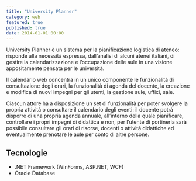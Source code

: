 ```yaml
---
title: "University Planner"
category: web
featured: true
published: true
date: 2014-01-01 00:00
---
```

University Planner è un sistema per la pianificazione logistica di ateneo: risponde alla necessità espressa, dall’analisi di alcuni atenei italiani, di gestire la calendarizzazione e l’occupazione delle aule in una visione appositamente pensata per le università.

Il calendario web concentra in un unico componente le funzionalità di consultazione degli orari, la funzionalità di agenda del docente, la creazione e modifica di nuovi impegni per gli utenti, la gestione aule, uffici, sale.

Ciascun attore ha a disposizione un set di funzionalità per poter svolgere la propria attività o consultare il calendario degli eventi: il docente potrà disporre di una propria agenda annuale, all’interno della quale pianificare, controllare i propri impegni di didattica e non, per l’utente di portineria sarà possibile consultare gli orari di risorse, docenti o attività didattiche ed eventualmente prenotare le aule per conto di altre persone.

## Tecnologie

- .NET Framework (WinForms, ASP.NET, WCF)
- Oracle Database
